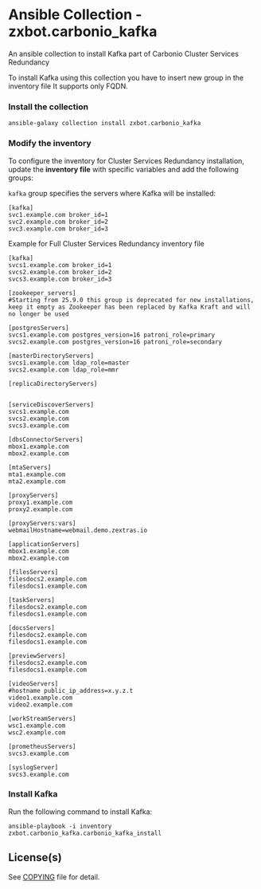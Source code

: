 # Ansible Collection - zxbot.carbonio_kafka

An ansible collection to install Kafka part of Carbonio Cluster Services Redundancy 

To install Kafka using this collection you have to insert new group in the inventory file It supports only FQDN.

### Install the collection

```
ansible-galaxy collection install zxbot.carbonio_kafka
```
### Modify the inventory 

To configure the inventory for Cluster Services Redundancy installation, update the **inventory file** with specific variables and add the following groups:

`kafka` group specifies the servers where Kafka will be installed:
```
[kafka]
svc1.example.com broker_id=1
svc2.example.com broker_id=2
svc3.example.com broker_id=3
```

Example for Full Cluster Services Redundancy inventory file

```
[kafka]
svcs1.example.com broker_id=1
svcs2.example.com broker_id=2
svcs3.example.com broker_id=3

[zookeeper_servers]
#Starting from 25.9.0 this group is deprecated for new installations, keep it empty as Zookeeper has been replaced by Kafka Kraft and will no longer be used

[postgresServers]
svcs1.example.com postgres_version=16 patroni_role=primary
svcs2.example.com postgres_version=16 patroni_role=secondary

[masterDirectoryServers]
svcs1.example.com ldap_role=master
svcs2.example.com ldap_role=mmr

[replicaDirectoryServers]

 
[serviceDiscoverServers]
svcs1.example.com
svcs2.example.com
svcs3.example.com

[dbsConnectorServers]
mbox1.example.com
mbox2.example.com

[mtaServers]
mta1.example.com
mta2.example.com

[proxyServers]
proxy1.example.com
proxy2.example.com

[proxyServers:vars]
webmailHostname=webmail.demo.zextras.io

[applicationServers]
mbox1.example.com
mbox2.example.com

[filesServers]
filesdocs2.example.com
filesdocs1.example.com

[taskServers]
filesdocs2.example.com
filesdocs1.example.com

[docsServers]
filesdocs2.example.com
filesdocs1.example.com

[previewServers]
filesdocs2.example.com
filesdocs1.example.com

[videoServers]
#hostname public_ip_address=x.y.z.t
video1.example.com
video2.example.com

[workStreamServers]
wsc1.example.com
wsc2.example.com

[prometheusServers]
svcs3.example.com

[syslogServer]
svcs3.example.com
```

### Install Kafka
Run the following command to install Kafka:
```
ansible-playbook -i inventory zxbot.carbonio_kafka.carbonio_kafka_install
```

## License(s)

See [COPYING](COPYING.md) file for detail.
